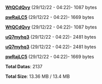[**WtQCdQvy**](/data/WtQCdQvy.txt) (29/12/22 - 04:22)- 1087 bytes

[**pwRajLC5**](/data/pwRajLC5.txt) (29/12/22 - 04:22)- 1669 bytes

[**WtQCdQvy**](/data/WtQCdQvy.txt) (29/12/22 - 04:22)- 1087 bytes

[**uQ7myhq3**](/data/uQ7myhq3.txt) (29/12/22 - 04:22)- 2481 bytes

[**uQ7myhq3**](/data/uQ7myhq3.txt) (29/12/22 - 04:22)- 2481 bytes

[**pwRajLC5**](/data/pwRajLC5.txt) (29/12/22 - 04:22)- 1669 bytes

**Total Datas**: 2137

**Total Size**: 13.36 MB / 13.4 MB